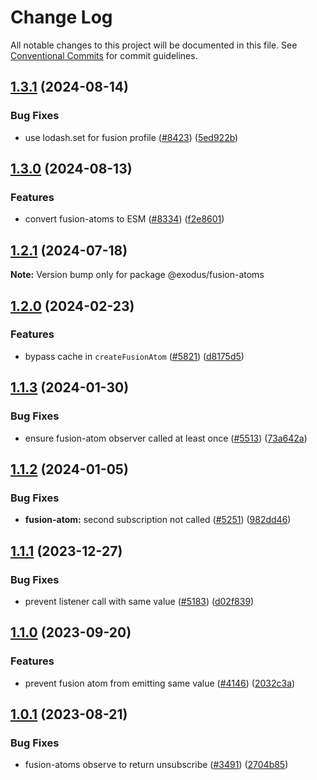 # Change Log

All notable changes to this project will be documented in this file.
See [Conventional Commits](https://conventionalcommits.org) for commit guidelines.

## [1.3.1](https://github.com/ExodusMovement/exodus-hydra/compare/@exodus/fusion-atoms@1.3.0...@exodus/fusion-atoms@1.3.1) (2024-08-14)

### Bug Fixes

- use lodash.set for fusion profile ([#8423](https://github.com/ExodusMovement/exodus-hydra/issues/8423)) ([5ed922b](https://github.com/ExodusMovement/exodus-hydra/commit/5ed922ba3c1414efeec0c587d95393d4c7896342))

## [1.3.0](https://github.com/ExodusMovement/exodus-hydra/compare/@exodus/fusion-atoms@1.2.1...@exodus/fusion-atoms@1.3.0) (2024-08-13)

### Features

- convert fusion-atoms to ESM ([#8334](https://github.com/ExodusMovement/exodus-hydra/issues/8334)) ([f2e8601](https://github.com/ExodusMovement/exodus-hydra/commit/f2e860156dd02c3d6f2ad413fee01aac1ddbc099))

## [1.2.1](https://github.com/ExodusMovement/exodus-hydra/compare/@exodus/fusion-atoms@1.2.0...@exodus/fusion-atoms@1.2.1) (2024-07-18)

**Note:** Version bump only for package @exodus/fusion-atoms

## [1.2.0](https://github.com/ExodusMovement/exodus-hydra/compare/@exodus/fusion-atoms@1.1.3...@exodus/fusion-atoms@1.2.0) (2024-02-23)

### Features

- bypass cache in `createFusionAtom` ([#5821](https://github.com/ExodusMovement/exodus-hydra/issues/5821)) ([d8175d5](https://github.com/ExodusMovement/exodus-hydra/commit/d8175d5507dab179bb7ca012629b568afe92c432))

## [1.1.3](https://github.com/ExodusMovement/exodus-hydra/compare/@exodus/fusion-atoms@1.1.2...@exodus/fusion-atoms@1.1.3) (2024-01-30)

### Bug Fixes

- ensure fusion-atom observer called at least once ([#5513](https://github.com/ExodusMovement/exodus-hydra/issues/5513)) ([73a642a](https://github.com/ExodusMovement/exodus-hydra/commit/73a642a064537a4a763753cbc8bc1f388c6c8917))

## [1.1.2](https://github.com/ExodusMovement/exodus-hydra/compare/@exodus/fusion-atoms@1.1.1...@exodus/fusion-atoms@1.1.2) (2024-01-05)

### Bug Fixes

- **fusion-atom:** second subscription not called ([#5251](https://github.com/ExodusMovement/exodus-hydra/issues/5251)) ([982dd46](https://github.com/ExodusMovement/exodus-hydra/commit/982dd460ee28504fb53b81105ca34563f7886ed3))

## [1.1.1](https://github.com/ExodusMovement/exodus-hydra/compare/@exodus/fusion-atoms@1.1.0...@exodus/fusion-atoms@1.1.1) (2023-12-27)

### Bug Fixes

- prevent listener call with same value ([#5183](https://github.com/ExodusMovement/exodus-hydra/issues/5183)) ([d02f839](https://github.com/ExodusMovement/exodus-hydra/commit/d02f83912544cac9d1ea7e0ff15d79bbd55e0332))

## [1.1.0](https://github.com/ExodusMovement/exodus-hydra/compare/@exodus/fusion-atoms@1.0.1...@exodus/fusion-atoms@1.1.0) (2023-09-20)

### Features

- prevent fusion atom from emitting same value ([#4146](https://github.com/ExodusMovement/exodus-hydra/issues/4146)) ([2032c3a](https://github.com/ExodusMovement/exodus-hydra/commit/2032c3a098b0bec50580c649167d6e8619d74914))

## [1.0.1](https://github.com/ExodusMovement/exodus-hydra/compare/@exodus/fusion-atoms@1.0.0...@exodus/fusion-atoms@1.0.1) (2023-08-21)

### Bug Fixes

- fusion-atoms observe to return unsubscribe ([#3491](https://github.com/ExodusMovement/exodus-hydra/issues/3491)) ([2704b85](https://github.com/ExodusMovement/exodus-hydra/commit/2704b858c72f61fd04e8c913fd669a5119f536c1))
